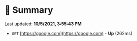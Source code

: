 # 📖 Summary
Last updated: **10/5/2021, 3:55:43 PM**

- `GET` [https://google.com](https://google.com) - **Up** (262ms)

